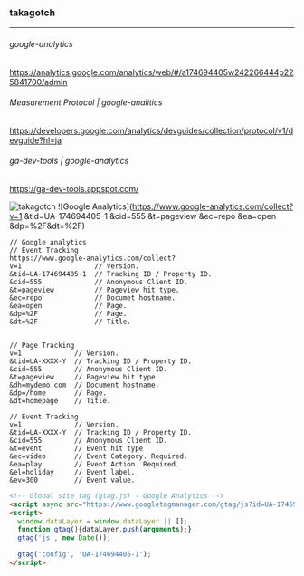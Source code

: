 ### takagotch
---
###### google-analytics
https://analytics.google.com/analytics/web/#/a174694405w242266444p225841700/admin

###### Measurement Protocol | google-analitics
https://developers.google.com/analytics/devguides/collection/protocol/v1/devguide?hl=ja

###### ga-dev-tools | google-analytics
https://ga-dev-tools.appspot.com/

![takagotch](https://github.com/takaogtch/takagotch)
![Google Analytics](https://www.google-analytics.com/collect?v=1
&tid=UA-174694405-1
&cid=555
&t=pageview
&ec=repo
&ea=open
&dp=%2F&dt=%2F)


```
// Google analytics
// Event Tracking
https://www.google-analytics.com/collect?
v=1                  // Version.
&tid=UA-174694405-1  // Tracking ID / Property ID.
&cid=555             // Anonymous Client ID.
&t=pageview          // Pageview hit type.
&ec=repo             // Documet hostname.
&ea=open             // Page.
&dp=%2F              // Page.
&dt=%2F              // Title.


// Page Tracking
v=1             // Version.
&tid=UA-XXXX-Y  // Tracking ID / Property ID.
&cid=555        // Anonymous Client ID.
&t=pageview     // Pageview hit type.
&dh=mydemo.com  // Document hostname.
&dp=/home       // Page.
&dt=homepage    // Title.

// Event Tracking
v=1             // Version.
&tid=UA-XXXX-Y  // Tracking ID / Property ID.
&cid=555        // Anonymous Client ID.
&t=event        // Event hit type
&ec=video       // Event Category. Required.
&ea=play        // Event Action. Required.
&el=holiday     // Event label.
&ev=300         // Event value.
```

```html
<!-- Global site tag (gtag.js) - Google Analytics -->
<script async src="https://www.googletagmanager.com/gtag/js?id=UA-174694405-1"></script>
<script>
  window.dataLayer = window.dataLayer || [];
  function gtag(){dataLayer.push(arguments);}
  gtag('js', new Date());

  gtag('config', 'UA-174694405-1');
</script>

```
